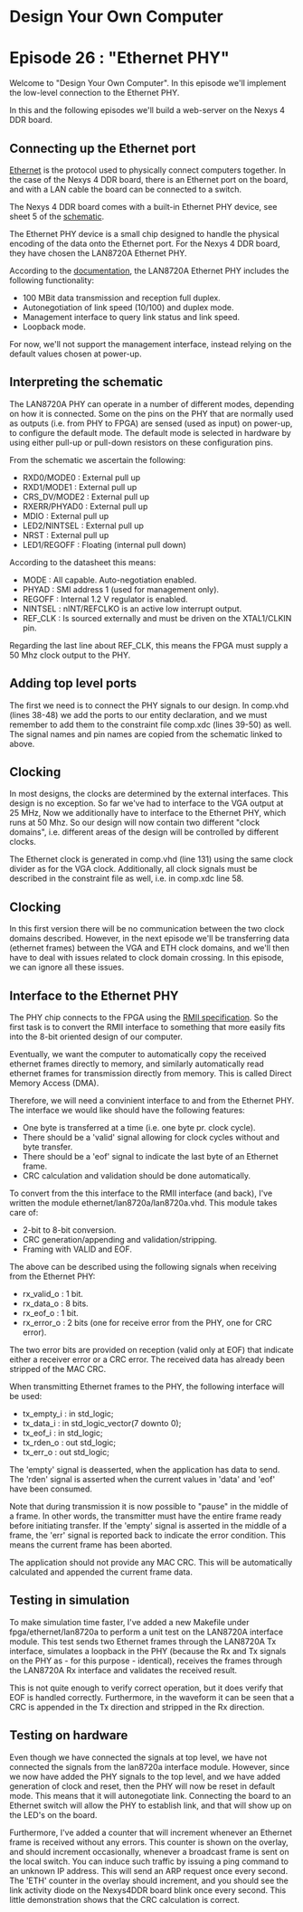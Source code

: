 # Design Your Own Computer
# Episode 26 : "Ethernet PHY"
 
Welcome to "Design Your Own Computer".  In this episode we'll implement
the low-level connection to the Ethernet PHY.

In this and the following episodes we'll build a web-server on the Nexys 4 DDR
board.

## Connecting up the Ethernet port

[Ethernet](https://en.wikipedia.org/wiki/Ethernet) is the protocol used to
physically connect computers together.  In the case of the Nexys 4 DDR board,
there is an Ethernet port on the board, and with a LAN cable the board can be
connected to a switch.

The Nexys 4 DDR board comes with a built-in Ethernet PHY device, see sheet 5
of the
[schematic](https://reference.digilentinc.com/_media/reference/programmable-logic/nexys-4-ddr/nexys-4-ddr_sch.pdf).

The Ethernet PHY device is a small chip designed to handle the physical
encoding of the data onto the Ethernet port. For the Nexys 4 DDR board, they
have chosen the LAN8720A Ethernet PHY.

According to the
[documentation](http://ww1.microchip.com/downloads/en/DeviceDoc/8720a.pdf), the
LAN8720A Ethernet PHY includes the following functionality:
* 100 MBit data transmission and reception full duplex.
* Autonegotiation of link speed (10/100) and duplex mode.
* Management interface to query link status and link speed.
* Loopback mode.

For now, we'll not support the management interface, instead relying on the
default values chosen at power-up.

## Interpreting the schematic
The LAN8720A PHY can operate in a number of different modes, depending on how
it is connected. Some on the pins on the PHY that are normally used as outputs
(i.e. from PHY to FPGA) are sensed (used as input) on power-up, to configure
the default mode. The default mode is selected in hardware by using either
pull-up or pull-down resistors on these configuration pins.

From the schematic we ascertain the following: 
* RXD0/MODE0    : External pull up
* RXD1/MODE1    : External pull up
* CRS\_DV/MODE2 : External pull up
* RXERR/PHYAD0  : External pull up
* MDIO          : External pull up
* LED2/NINTSEL  : External pull up
* NRST          : External pull up
* LED1/REGOFF   : Floating (internal pull down)

According to the datasheet this means:
* MODE     : All capable. Auto-negotiation enabled.
* PHYAD    : SMI address 1 (used for management only).
* REGOFF   : Internal 1.2 V regulator is enabled.
* NINTSEL  : nINT/REFCLKO is an active low interrupt output.
* REF\_CLK : Is sourced externally and must be driven on the XTAL1/CLKIN pin.

Regarding the last line about REF\_CLK, this means the FPGA must supply a 50
Mhz clock output to the PHY.

## Adding top level ports
The first we need is to connect the PHY signals to our design. In comp.vhd
(lines 38-48) we add the ports to our entity declaration, and we must remember
to add them to the constraint file comp.xdc (lines 39-50) as well. The signal
names and pin names are copied from the schematic linked to above.

## Clocking
In most designs, the clocks are determined by the external interfaces. This
design is no exception.  So far we've had to interface to the VGA output at 25
MHz, Now we additionally have to interface to the Ethernet PHY, which runs at
50 Mhz. So our design will now contain two different "clock domains", i.e.
different areas of the design will be controlled by different clocks.

The Ethernet clock is generated in comp.vhd (line 131) using the same clock
divider as for the VGA clock. Additionally, all clock signals must be described
in the constraint file as well, i.e. in comp.xdc line 58.

## Clocking
In this first version there will be no communication between the two clock
domains described. However, in the next episode we'll be transferring data
(ethernet frames) between the VGA and ETH clock domains, and we'll then have to
deal with issues related to clock domain crossing. In this episode, we can ignore
all these issues.

## Interface to the Ethernet PHY
The PHY chip connects to the FPGA using the [RMII
specification](https://en.wikipedia.org/wiki/Media-independent_interface#Reduced_media-independent_interface).
So the first task is to convert the RMII interface to something that more easily
fits into the 8-bit oriented design of our computer.

Eventually, we want the computer to automatically copy the received ethernet
frames directly to memory, and similarly automatically read ethernet frames for
transmission directly from memory. This is called Direct Memory Access (DMA).

Therefore, we will need a convinient interface to and from the Ethernet PHY.
The interface we would like should have the following features:
* One byte is transferred at a time (i.e. one byte pr. clock cycle).
* There should be a 'valid' signal allowing for clock cycles without and byte transfer.
* There should be a 'eof' signal to indicate the last byte of an Ethernet frame.
* CRC calculation and validation should be done automatically.

To convert from the this interface to the RMII interface (and back), I've written
the module ethernet/lan8720a/lan8720a.vhd.  This module takes care of:
* 2-bit to 8-bit conversion.
* CRC generation/appending and validation/stripping.
* Framing with VALID and EOF.

The above can be described using the following signals when receiving from the
Ethernet PHY:
* rx\_valid\_o : 1 bit.
* rx\_data\_o  : 8 bits.
* rx\_eof\_o   : 1 bit.
* rx\_error\_o : 2 bits (one for receive error from the PHY, one for CRC error).

The two error bits are provided on reception (valid only at EOF) that indicate
either a receiver error or a CRC error.  The received data has already been
stripped of the MAC CRC.

When transmitting Ethernet frames to the PHY, the following interface will be used:
* tx\_empty\_i   : in    std\_logic;
* tx\_data\_i    : in    std\_logic\_vector(7 downto 0);
* tx\_eof\_i     : in    std\_logic;
* tx\_rden\_o    : out   std\_logic;
* tx\_err\_o     : out   std\_logic;

The 'empty' signal is deasserted, when the application has data to send. The
'rden' signal is asserted when the current values in 'data' and 'eof' have
been consumed.

Note that during transmission it is now possible to "pause" in the middle of a
frame.  In other words, the transmitter must have the entire frame ready before
initiating transfer. If the 'empty' signal is asserted in the middle of a frame,
the 'err' signal is reported back to indicate the error condition. This means
the current frame has been aborted.

The application should not provide any MAC CRC. This will be automatically
calculated and appended the current frame data.

## Testing in simulation
To make simulation time faster, I've added a new Makefile under
fpga/ethernet/lan8720a to perform a unit test on the LAN8720A interface module.
This test sends two Ethernet frames through the LAN8720A Tx interface,
simulates a loopback in the PHY (because the Rx and Tx signals on the PHY as -
for this purpose - identical), receives the frames through the LAN8720A Rx
interface and validates the received result.

This is not quite enough to verify correct operation, but it does verify
that EOF is handled correctly. Furthermore, in the waveform it can be seen that
a CRC is appended in the Tx direction and stripped in the Rx direction.

## Testing on hardware
Even though we have connected the signals at top level, we have not connected
the signals from the lan8720a interface module.  However, since we now have
added the PHY signals to the top level, and we have added generation of clock
and reset, then the PHY will now be reset in default mode. This means that it
will autonegotiate link. Connecting the board to an Ethernet switch will allow
the PHY to establish link, and that will show up on the LED's on the board.

Furthermore, I've added a counter that will increment whenever an Ethernet
frame is received without any errors. This counter is shown on the overlay, and
should increment occasionally, whenever a broadcast frame is sent on the local
switch. You can induce such traffic by issuing a ping command to an unknown
IP address. This will send an ARP request once every second. The 'ETH' counter
in the overlay should increment, and you should see the link activity diode
on the Nexys4DDR board blink once every second. This little demonstration shows
that the CRC calculation is correct.

